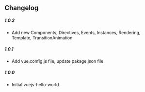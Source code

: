 ## Changelog

##### 1.0.2

- Add new Components, Directives, Events, Instances, Rendering, Template, TransitionAnimation

##### 1.0.1

- Add vue.config.js file, update pakage.json file

##### 1.0.0

- Initial vuejs-hello-world

